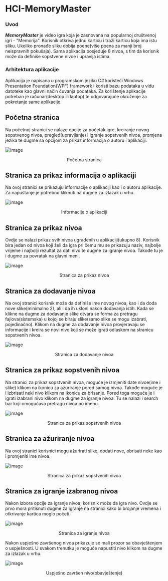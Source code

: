 # HCI-MemoryMaster

### Uvod

  ***MemoryMaster*** je video igra koja je zasnovana na popularnoj društvenoj igri - "Memorija". Korisnik otkriva jednu karticu i traži karticu koja ima istu sliku. Ukoliko pronađe sliku dobija poene(više poena za manji broj neispravnih pokušaja). Sama aplikacija posjeduje 8 nivoa, s tim da korisnik može da definiše sopstvene nivoe i upravlja istima.

  ### Arhitektura aplikacije
 Aplikacija je napisana u programskom jeziku C# koristeći Windows Presentation Foundation(WPF) framework i koristi bazu podataka u vidu datoteke kao glavni način čuvanja podataka. Za korištenje aplikacije potreban je računar(desktop ili laptop) te odgovarajuće okruženje za pokretanje same aplikacije.


 ## Početna stranica
   Na početnoj stranici se nalaze opcije za početak igre, kreiranje novog sopstvenog nivoa, pregled(upravljanje) i igranje sopstvenih nivoa, promjena jezika te dugme sa opcijom za prikaz informacija o autoru i aplikaciji.
   
![image](https://github.com/user-attachments/assets/4a4a8702-d027-41ca-a081-da01204c2176)
<p align=center>Početna stranica</p>

## Stranica za prikaz informacija o aplikaciji
Na ovoj stranici se prikazuju informacije o aplikaciji kao i o autoru aplikacije. Za napuštanje je potrebno kliknuti na dugme za izlazak u vrhu.

![image](https://github.com/user-attachments/assets/f63a170c-8c9c-421d-801b-91dc79b3a890)
<p align=center>Informacije o aplikaciji</p>

## Stranica za prikaz nivoa
Ovdje se nalazi prikaz svih nivoa ugrađenih u aplikaciji(ukupno 8). Korisnik bira jedan od nivoa koji želi da igra pri čemu mu se prikazuju naziv, najbolje vrijeme i najbolji rezultat za dati nivo te dugme za igranje nivoa. Takođe tu je i dugme za povratak na glavni meni.

![image](https://github.com/user-attachments/assets/9ce1d9c5-0de5-4e22-957f-7e03f3e92a8d)
<p align=center>Stranica za prikaz nivoa</p>

## Stranica za dodavanje nivoa
Na ovoj stranici korisnik može da definiše ime novog nivoa, kao i da doda nove slike(minimalno 2), ali i da ih ukloni nakon dodavanja istih. Kada se  klikne na dugme za dodavanje slike otvara se forma za pretragu fajlova(sistemska) u kojoj se biraju slike(samo slike se mogu izabrati, pojedinačno). Klikom na dugme za dodavanje nivoa provjeravaju se informacije i kreira se novi nivo koji se može igrati odlaskom na stranicu sopstvenih nivoa.

![image](https://github.com/user-attachments/assets/057b4d57-d3de-487a-9a5e-5534a6794535)
<p align=center>Stranica za dodavanje nivoa</p>

## Stranica za prikaz sopstvenih nivoa
Na stranici za prikaz sopstvenih nivoa, moguće je izmjeniti date nivoe(ime i slike) klikom na ikonicu za ažuriranje pored samog nivoa. Takođe moguće je i izbrisati neki nivo klikom na ikonicu za brisanje. Pored toga moguće je i igrati izabrani nivo klikom na dugme za igranje nivoa. Tu se nalazi i search bar koji omogućava pretragu nivoa po imenu.

![image](https://github.com/user-attachments/assets/4637f346-888f-40fd-a7fb-48adafb242f8)
<p align=center>Stranica za prikaz sopstvenih nivoa</p>

## Stranica za ažuriranje nivoa
Na ovoj stranici korisnici mogu ažurirati slike, dodati nove, obrisati neke kao i promjeniti ime nivoa.

![image](https://github.com/user-attachments/assets/aacc8372-94f2-4344-9aa6-9b892f2711cb)
<p align=center>Stranica za prikaz sopstvenih nivoa</p>

## Stranica za igranje izabranog nivoa
Nakon izbora opcije za igranje nivoa, korisnik može da igra nivo. Ovdje se prvo mora pritisnuti dugme za igranje na stranici kako bi brojanje vremena i otkrivanje kartica moglo početi.

![image](https://github.com/user-attachments/assets/722f34d3-a170-4b49-839c-b4f8bfe64e20)
<p align=center>Stranica za igranje nivoa</p>

Nakon uspješno završenog nivoa prikazuje se mali prozor sa obavještenjem o uspješnosti. U svakom trenutku je moguće napustiti nivo klikom na dugme za izlazak u vrhu.

![image](https://github.com/user-attachments/assets/ebc8bfe4-049d-4de4-9cc7-d2fca7646f24)
<p align=center>Uspješno završen nivo(obavještenje)</p>



